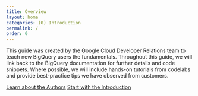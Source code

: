 ```yaml
---
title: Overview
layout: home
categories: (0) Introduction
permalink: /
order: 0
---
```


This guide was created by the Google Cloud Developer Relations team to teach new BigQuery users the fundamentals. Throughout this guide, we will link back to the BigQuery documentation for further details and code snippets. Where possible, we will include hands-on tutorials from codelabs and provide best-practice tips we have observed from customers.

<a href="/introduction/about_authors/" class="button">Learn about the Authors</a>
<a href="/introduction/background_introduction/" class="button">Start with the Introduction</a>
